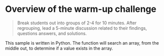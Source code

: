 # Overview of the warm-up challenge

> Break students out into groups of 2-4 for 10 minutes. After regrouping, lead a 5-minute discussion related to their findings, questions answers, and solutions.

This sample is written in Python. The function will search an array, from the middle out, to determine if a value exists in the array.
